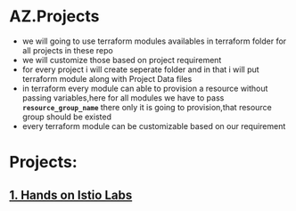 # AZ.Projects

- we will going to use terraform modules availables in terraform folder for all projects in these repo
- we will customize those based on project requirement
- for every project i will create seperate folder and in that i will put terraform module along with Project Data files
- in terraform every module can able to provision a resource without passing variables,here for all modules we have to pass **`resource_group_name`** there only it is going to provision,that resource group should be existed
- every terraform module can be customizable based on our requirement

# Projects:

## [1. Hands on Istio Labs](/istio/)
